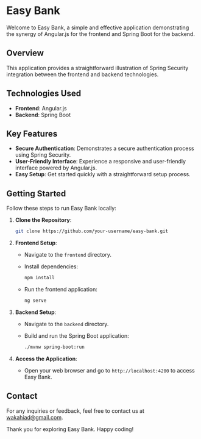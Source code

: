 # Easy Bank

Welcome to Easy Bank, a simple and effective application demonstrating the synergy of Angular.js for the frontend and Spring Boot for the backend.

## Overview

This application provides a straightforward illustration of Spring Security integration between the frontend and backend technologies.

## Technologies Used

- **Frontend**: Angular.js
- **Backend**: Spring Boot

## Key Features

- **Secure Authentication**: Demonstrates a secure authentication process using Spring Security.
- **User-Friendly Interface**: Experience a responsive and user-friendly interface powered by Angular.js.
- **Easy Setup**: Get started quickly with a straightforward setup process.

## Getting Started

Follow these steps to run Easy Bank locally:

1. **Clone the Repository**:

   ```bash
   git clone https://github.com/your-username/easy-bank.git
   ```

2. **Frontend Setup**:

   - Navigate to the `frontend` directory.
   - Install dependencies:

     ```bash
     npm install
     ```

   - Run the frontend application:

     ```bash
     ng serve
     ```

3. **Backend Setup**:

   - Navigate to the `backend` directory.
   - Build and run the Spring Boot application:

     ```bash
     ./mvnw spring-boot:run
     ```

4. **Access the Application**:

   - Open your web browser and go to `http://localhost:4200` to access Easy Bank.

## Contact

For any inquiries or feedback, feel free to contact us at [wakahiad@gmail.com](mailto:wakahiad@gmail.com).

Thank you for exploring Easy Bank. Happy coding!
